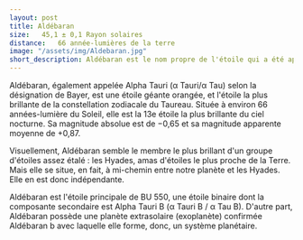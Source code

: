 ```yaml
---
layout: post
title: Aldébaran
size: 	45,1 ± 0,1 Rayon solaires
distance:	66 année-lumières de la terre
image: "/assets/img/Aldebaran.jpg"
short_description: Aldébaran est le nom propre de l'étoile qui a été approuvé par l'Union astronomique internationale le 20 juillet 2016. Il s'agit d'un nom traditionnel qui vient de l'arabe al dabarān (الدبران) qui signifie le suiveur, en référence à l'étoile qui suit les Pléiades dans leur course à travers le ciel nocturne.
---
```


Aldébaran, également appelée Alpha Tauri (α Tauri/α Tau) selon la désignation de Bayer, est une étoile géante orangée, et l'étoile la plus brillante de la constellation zodiacale du Taureau. Située à environ 66 années-lumière du Soleil, elle est la 13e étoile la plus brillante du ciel nocturne. Sa magnitude absolue est de −0,65 et sa magnitude apparente moyenne de +0,87.

Visuellement, Aldébaran semble le membre le plus brillant d'un groupe d'étoiles assez étalé : les Hyades, amas d'étoiles le plus proche de la Terre. Mais elle se situe, en fait, à mi-chemin entre notre planète et les Hyades. Elle en est donc indépendante.

Aldébaran est l'étoile principale de BU 550, une étoile binaire dont la composante secondaire est Alpha Tauri B (α Tauri B / α Tau B). D'autre part, Aldébaran possède une planète extrasolaire (exoplanète) confirmée Aldébaran b avec laquelle elle forme, donc, un système planétaire.
